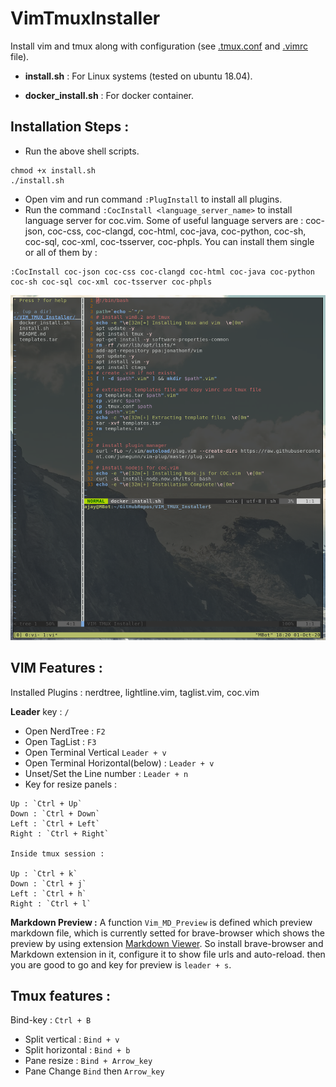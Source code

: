 # VimTmuxInstaller  

Install vim and tmux along with configuration (see [.tmux.conf](.tmux.conf) and [.vimrc](.vimrc) file).     

* **install.sh** : For Linux systems (tested on ubuntu 18.04). 

* **docker_install.sh** : For docker container.

## Installation Steps : 

* Run the above shell scripts.   

```shell  
chmod +x install.sh  
./install.sh
```  

* Open vim and run command `:PlugInstall` to install all plugins.  
* Run the command `:CocInstall <language_server_name>` to install language server for coc.vim. Some of useful language servers are : coc-json, coc-css, coc-clangd, coc-html, coc-java, coc-python, coc-sh, coc-sql, coc-xml, coc-tsserver, coc-phpls. You can install them single or all of them by :   

```vim  
:CocInstall coc-json coc-css coc-clangd coc-html coc-java coc-python coc-sh coc-sql coc-xml coc-tsserver coc-phpls  
```  

![Image](sc.png)  

## VIM Features :


Installed Plugins : nerdtree, lightline.vim, taglist.vim, coc.vim   

**Leader** key : `/`  

* Open NerdTree : `F2`
* Open TagList : `F3`  
* Open Terminal Vertical `Leader + v`
* Open Terminal Horizontal(below) : `Leader + v` 
* Unset/Set the Line number : `Leader + n`   
* Key for resize panels :    

```text  
Up : `Ctrl + Up`
Down : `Ctrl + Down`
Left : `Ctrl + Left`  
Right : `Ctrl + Right`  

Inside tmux session :   

Up : `Ctrl + k`
Down : `Ctrl + j`
Left : `Ctrl + h`  
Right : `Ctrl + l`    
```   

**Markdown Preview :** A function `Vim_MD_Preview` is defined which preview markdown file, which is currently setted for brave-browser which shows the preview by using extension [Markdown Viewer](https://chrome.google.com/webstore/detail/markdown-viewer/ckkdlimhmcjmikdlpkmbgfkaikojcbjk). So install brave-browser and Markdown extension in it, configure it to show file urls and auto-reload. then you are good to go and key for preview is `leader + s`.    

## Tmux features :   

Bind-key : `Ctrl + B`   

* Split vertical : `Bind + v`
* Split horizontal : `Bind + b` 
* Pane resize : `Bind + Arrow_key`  
* Pane Change `Bind` then `Arrow_key`
